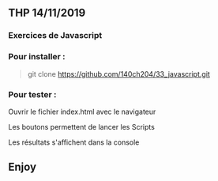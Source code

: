 ## THP 14/11/2019
### Exercices de Javascript

### Pour installer : 

>
> git clone https://github.com/140ch204/33_javascript.git
>

### Pour tester :

Ouvrir le fichier index.html avec le navigateur

Les boutons permettent de lancer les Scripts

Les résultats s'affichent dans la console

## Enjoy

